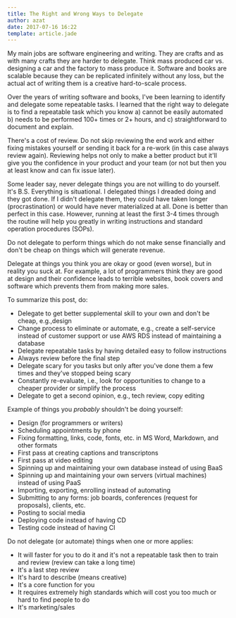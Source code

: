 ```yaml
---
title: The Right and Wrong Ways to Delegate
author: azat
date: 2017-07-16 16:22
template: article.jade
---
```


My main jobs are software engineering and writing. They are crafts and as with many crafts they are harder to delegate. Think mass produced car vs. designing a car and the factory to mass produce it. Software and books are scalable because they can be replicated infinitely without any loss, but the actual act of writing them is a creative hard-to-scale process. 

Over the years of writing software and books, I've been learning to identify and delegate some repeatable tasks. I learned that the right way to delegate is to find a repeatable task which you know a) cannot be easily automated b) needs to be performed 100+ times or 2+ hours, and c) straightforward to document and explain. 

There's a cost of review. Do not skip reviewing the end work and either fixing mistakes yourself or sending it back for a re-work (in this case always review again). Reviewing helps not only to make a better product but it'll give you the confidence in your product and your team (or not but then you at least know and can fix issue later).

Some leader say, never delegate things you are not willing to do yourself. It's B.S. Everything is situational. I delegated things I dreaded doing and they got done. If I didn't delegate them, they could have taken longer (procrastination) or would have never materialized at all. Done is better than perfect in this case. However, running at least the first 3-4 times through the routine will help you greatly in writing instructions and standard operation procedures (SOPs). 

Do not delegate to perform things which do not make sense financially and don't be cheap on things which will generate revenue. 

Delegate at things you think you are okay or good (even worse), but in reality you suck at. For example, a lot of programmers think they are good at design and their confidence leads to terrible websites, book covers and software which prevents them from making more sales. 

To summarize this post, do:

* Delegate to get better supplemental skill to your own and don't be cheap, e.g.,design
* Change process to eliminate or automate, e.g., create a self-service instead of customer support or use AWS RDS instead of maintaining a database
* Delegate repeatable tasks by having detailed easy to follow instructions
* Always review before the final step
* Delegate scary for you tasks but only after you've done them a few times and they've stopped being scary
* Constantly re-evaluate, i.e., look for opportunities to change to a cheaper provider or simplify the process
* Delegate to get a second opinion, e.g., tech review, copy editing

Example of things you *probably* shouldn't be doing yourself:

* Design (for programmers or writers)
* Scheduling appointments by phone
* Fixing formatting, links, code, fonts, etc. in MS Word, Markdown, and other formats
* First pass at creating captions and transcriptons
* First pass at video editing
* Spinning up and maintaining your own database instead of using BaaS
* Spinning up and maintaining your own servers (virtual machines) instead of using PaaS
* Importing, exporting, enrolling instead of automating
* Submitting to any forms: job boards, conferences (request for proposals), clients, etc.
* Posting to social media
* Deploying code instead of having CD
* Testing code instead of having CI

Do not delegate (or automate) things when one or more applies:

* It will  faster for you to do it and it's not a repeatable task then to train and review (review can take a long time)
* It's a last step review
* It's hard to describe (means creative) 
* It's a core function for you 
* It requires extremely high standards which will cost you too much or hard to find people to do
* It's marketing/sales



